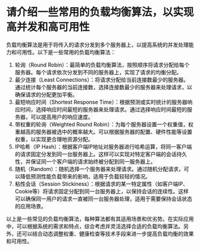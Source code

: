 # 请介绍一些常用的负载均衡算法，以实现高并发和高可用性

<font style="color:rgb(0, 0, 0);background-color:rgb(248, 248, 248);">负载均衡算法是用于将传入的请求分发到多个服务器上，以提高系统的并发处理能力和可用性。以下是一些常用的负载均衡算法：</font>

1. <font style="color:rgb(0, 0, 0);background-color:rgb(248, 248, 248);">轮询（Round Robin）：最简单的负载均衡算法，按照顺序将请求分配给每个服务器。每个请求依次分发到不同的服务器上，实现了请求的均衡分配。</font>
2. <font style="color:rgb(0, 0, 0);background-color:rgb(248, 248, 248);">最少连接（Least Connections）：将请求分配给当前连接数最少的服务器。通过统计每个服务器的当前连接数，选择连接数最少的服务器来处理请求，以确保请求的分配更加平衡。</font>
3. <font style="color:rgb(0, 0, 0);background-color:rgb(248, 248, 248);">最短响应时间（Shortest Response Time）：根据预测或实时统计的服务器响应时间，选择响应时间最短的服务器来处理请求。通过选择响应时间最短的服务器，可以提高用户的响应速度。</font>
4. <font style="color:rgb(0, 0, 0);background-color:rgb(248, 248, 248);">带权重的轮询（Weighted Round Robin）：为每个服务器设置一个权重值，权重越高的服务器被选中的概率越大。可以根据服务器的配置、硬件性能等设置权重，以实现更合理地资源分配。</font>
5. <font style="color:rgb(0, 0, 0);background-color:rgb(248, 248, 248);">IP哈希（IP Hash）：根据客户端IP地址对服务器进行哈希运算，将同一客户端的请求固定分发到同一台服务器上。这样可以实现对特定客户端的会话持久性，并保证同一个客户端的请求始终被分配到同一服务器上。</font>
6. <font style="color:rgb(0, 0, 0);background-color:rgb(248, 248, 248);">随机（Random）：随机选择一个服务器来处理请求。通过随机分配请求，可以降低预测性能负载带来的影响，适用于负载较轻的情况。</font>
7. <font style="color:rgb(0, 0, 0);background-color:rgb(248, 248, 248);">粘性会话（Session Stickiness）：根据请求的某一特定属性（如客户端IP、Cookie等）将请求固定分配到同一台服务器上，以保持会话的连续性。这样可以确保同一用户的请求一直被同一台服务器处理，适用于需要保持会话状态的应用场景。</font>

<font style="color:rgb(0, 0, 0);background-color:rgb(248, 248, 248);">以上是一些常见的负载均衡算法，每种算法都有其适用场景和优劣势。在实际应用中，可以根据系统的需求和特点，综合考虑并灵活选择合适的负载均衡算法。另外，还可以结合动态调整权重、健康检查等技术手段来进一步提高负载均衡的效果和可用性。</font>
